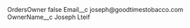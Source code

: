 <?xml version="1.0" encoding="UTF-8"?>
<CustomMetadata xmlns="http://soap.sforce.com/2006/04/metadata" xmlns:xsi="http://www.w3.org/2001/XMLSchema-instance" xmlns:xsd="http://www.w3.org/2001/XMLSchema">
    <label>OrdersOwner</label>
    <protected>false</protected>
    <values>
        <field>Email__c</field>
        <value xsi:type="xsd:string">joseph@goodtimestobacco.com</value>
    </values>
    <values>
        <field>OwnerName__c</field>
        <value xsi:type="xsd:string">Joseph Lteif</value>
    </values>
</CustomMetadata>
